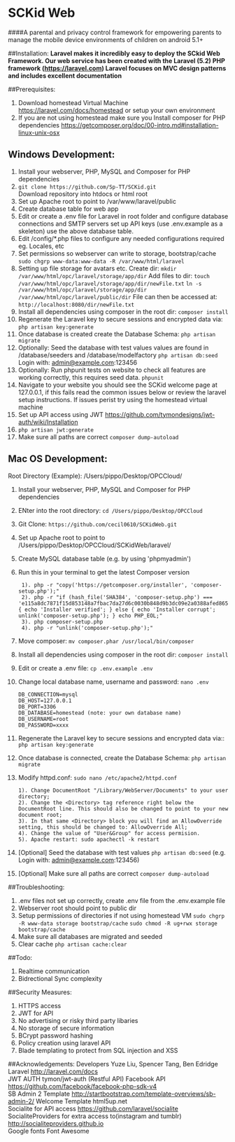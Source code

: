 # SCKid Web
####A parental and privacy control framework for empowering parents to manage the mobile device environments of children on android 5.1+

##Installation:
**Laravel makes it incredibly easy to deploy the SCkid Web Framework. Our web service has been created with the Laravel (5.2) PHP framework (https://laravel.com) Laravel focuses on MVC design patterns and includes excellent documentation**

##Prerequisites:
1. Download homestead Virtual Machine https://laravel.com/docs/homestead or setup your own environment
2. If you are not using homestead make sure you Install composer for PHP dependencies https://getcomposer.org/doc/00-intro.md#installation-linux-unix-osx

## Windows Development:
1. Install your webserver, PHP, MySQL and Composer for PHP dependencies  
2. `git clone https://github.com/Sp-TT/SCKid.git`  
    Download repository into htdocs or html root 
3. Set up Apache root to point to /var/www/laravel/public
4. Create database table for web app
5. Edit or create a .env file for Laravel in root folder and configure database connections and SMTP servers set up API keys (use .env.example as a skeleton) use the above database table.
6. Edit /config/*.php files to configure any needed configurations required eg. Locales, etc
7. Set permissions so webserver can write to storage, bootstrap/cache `sudo chgrp www-data:www-data -R /var/www/html/laravel`
8. Setting up file storage for avatars etc. Create dir: `mkdir /var/www/html/opc/laravel/storage/app/dir`
Add files to dir: `touch /var/www/html/opc/laravel/storage/app/dir/newFile.txt`
`ln -s /var/www/html/opc/laravel/storage/app/dir /var/www/html/opc/laravel/public/dir`
File can then be accessed at: `http://localhost:8080/dir/newFile.txt`
9. Install all dependencies using composer in the root dir: `composer install`  
10. Regenerate the Laravel key to secure sessions and encrypted data via: `php artisan key:generate`
11. Once database is created create the Database Schema: `php artisan migrate`
12. Optionally: Seed the database with test values values are found in /database/seeders and /database/modelfactory
`php artisan db:seed` Login with: admin@example.com:123456
13. Optionally: Run phpunit tests on website to check all features are working correctly, this requires seed data.
`phpunit`
14. Navigate to your website you should see the SCKid welcome page at 127.0.0.1, if this fails read the common issues below or review the laravel setup instructions. If issues perist try using the homestead virtual machine
15. Set up API access using JWT https://github.com/tymondesigns/jwt-auth/wiki/Installation
16. `php artisan jwt:generate`
17. Make sure all paths are correct `composer dump-autoload`

## Mac OS Development:
Root Directory (Example): /Users/pippo/Desktop/OPCCloud/

1. Install your webserver, PHP, MySQL and Composer for PHP dependencies 
2. ENter into the root directory: `cd /Users/pippo/Desktop/OPCCloud`
3. Git Clone: `https://github.com/cecil0610/SCKidWeb.git` 
4. Set up Apache root to point to /Users/pippo/Desktop/OPCCloud/SCKidWeb/laravel/
5. Create MySQL database table (e.g. by using 'phpmyadmin')
6. Run this in your terminal to get the latest Composer version

		1). php -r "copy('https://getcomposer.org/installer', 'composer-setup.php');"
		2). php -r "if (hash_file('SHA384', 'composer-setup.php') === 'e115a8dc7871f15d853148a7fbac7da27d6c0030b848d9b3dc09e2a0388afed865e6a3d6b3c0fad45c48e2b5fc1196ae') { echo 'Installer verified'; } else { echo 'Installer corrupt'; unlink('composer-setup.php'); } echo PHP_EOL;"
		3). php composer-setup.php
		4). php -r "unlink('composer-setup.php');"

7. Move composer: `mv composer.phar /usr/local/bin/composer`
8. Install all dependencies using composer in the root dir: `composer install`
9. Edit or create a .env file: `cp .env.example .env`
10. Change local database name, username and password: `nano .env`
			
		DB_CONNECTION=mysql
		DB_HOST=127.0.0.1
		DB_PORT=3306
		DB_DATABASE=homestead (note: your own database name)
		DB_USERNAME=root
		DB_PASSWORD=xxxx
			
11. Regenerate the Laravel key to secure sessions and encrypted data via:: `php artisan key:generate`
11. Once database is connected, create the Database Schema: `php artisan migrate`
13. Modify httpd.conf: `sudo nano /etc/apache2/httpd.conf`

		1). Change DocumentRoot "/Library/WebServer/Documents" to your user directory;
		2). Change the <Directory> tag reference right below the DocumentRoot line. This should also be changed to point to your new document root;
		3). In that same <Directory> block you will find an AllowOverride setting, this should be changed to: AllowOverride All;
		4). Change the value of "User&Group" for access permision.
		5). Apache restart: sudo apachectl -k restart
		
14. [Optional] Seed the database with test values
`php artisan db:seed` (e.g. Login with: admin@example.com:123456)
15. [Optional] Make sure all paths are correct `composer dump-autoload`


##Troubleshooting:
1. .env files not set up correctly, create .env file from the .env.example file
2. Webserver root should point to public dir
3. Setup permissions of directories if not using homestead VM `sudo chgrp -R www-data storage bootstrap/cache`
`sudo chmod -R ug+rwx storage bootstrap/cache`
4. Make sure all databases are migrated and seeded
5. Clear cache `php artisan cache:clear`


##Todo:
1. Realtime communication
2. Bidrectional Sync complexity

##Security Measures:
1. HTTPS access
2. JWT for API
3. No advertising or risky third party libaries
4. No storage of secure information
5. BCrypt password hashing
6. Policy creation using laravel API
7. Blade templating to protect from SQL injection and XSS

##Acknowledgements:
Developers Yuze Liu, Spencer Tang, Ben Edridge 
Laravel http://laravel.com/docs  
JWT AUTH tymon/jwt-auth (Restful API)
Facebook API https://github.com/facebook/facebook-php-sdk-v4  
SB Admin 2 Template http://startbootstrap.com/template-overviews/sb-admin-2/
Welcome Template html5up.net  
Socialite for API access https://github.com/laravel/socialite  
SocialiteProviders for extra access to(instagram and tumblr) http://socialiteproviders.github.io  
Google fonts
Font Awesome  
